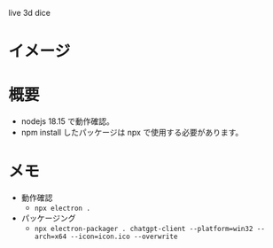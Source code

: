 live 3d dice

# イメージ


# 概要
- nodejs 18.15 で動作確認。
- npm install したパッケージは npx で使用する必要があります。

# メモ
- 動作確認
  - ```npx electron .```
- パッケージング
  - ```npx electron-packager . chatgpt-client --platform=win32 --arch=x64 --icon=icon.ico --overwrite```
